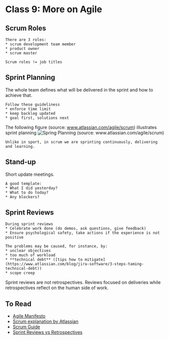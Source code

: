 # Class 9: More on Agile

## Scrum Roles

```{important}
There are 3 roles:
* scrum development team member
* product owner
* scrum master

Scrum roles != job titles
```

## Sprint Planning

The whole team defines what will be delivered in the sprint and how to achieve that.

```{important}
Follow these guideliness
* enforce time limit
* keep backlog updated
* goal first, solutions next 
```

The following figure (source: www.atlassian.com/agile/scrum) illustrates sprint planning
![Spring Planning (source: www.atlassian.com/agile/scrum)](https://wac-cdn.atlassian.com/dam/jcr:d898416a-7850-4cb8-a283-915a1f377ad6/sprint%20planning%20diagram.svg?cdnVersion=1001)

```{note}
Unlike in sport, in scrum we are sprinting continuously, delivering and learning.
```

## Stand-up

Short update meetings.
```{tip}
A good template:
* What I did yesterday?
* What to do today?
* Any blockers?
```

## Sprint Reviews

```{important}
During sprint reviews
* Celebrate work done (do demos, ask questions, give feedback)
* Ensure psychological safety, take actions if the experience is not positive
```

```{tip}
The problems may be caused, for instance, by:
* unclear objectives
* too much of workload
* **technical debt** ([tips how to mitigate](https://www.atlassian.com/blog/jira-software/3-steps-taming-technical-debt))
* scope creep 
```

Sprint reviews are not retrospectives. Reviews focused on deliveries while retrospectives reflect on the human side of work. 



## To Read

* [Agile Manifesto](https://agilemanifesto.org/)
* [Scrum explanation by Atlassian](https://www.atlassian.com/agile/scrum)
* [Scrum Guide](https://scrumguides.org/)
* [Sprint Reviews vs Retrospectives](https://www.parabol.co/blog/sprint-reviews-vs-retrospectives/)